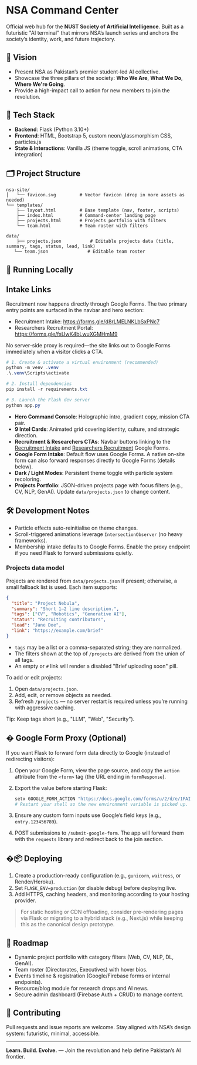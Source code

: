 # NSA Command Center

Official web hub for the **NUST Society of Artificial Intelligence**. Built as a futuristic "AI terminal" that mirrors NSA’s launch series and anchors the society’s identity, work, and future trajectory.

## 🔭 Vision

- Present NSA as Pakistan’s premier student-led AI collective.
- Showcase the three pillars of the society: **Who We Are**, **What We Do**, **Where We're Going**.
- Provide a high-impact call to action for new members to join the revolution.

## 🧠 Tech Stack

- **Backend**: Flask (Python 3.10+)
- **Frontend**: HTML, Bootstrap 5, custom neon/glassmorphism CSS, particles.js
- **State & Interactions**: Vanilla JS (theme toggle, scroll animations, CTA integration)

## 🗂 Project Structure

```text
nsa-site/
│   └── favicon.svg         # Vector favicon (drop in more assets as needed)
└── templates/
    ├── layout.html         # Base template (nav, footer, scripts)
    ├── index.html          # Command-center landing page
    ├── projects.html       # Projects portfolio with filters
    └── team.html           # Team roster with filters

data/
    ├── projects.json           # Editable projects data (title, summary, tags, status, lead, link)
   └── team.json               # Editable team roster
```

## 🚀 Running Locally

## Intake Links

Recruitment now happens directly through Google Forms. The two primary entry points are surfaced in the navbar and hero section:

- Recruitment Intake: <https://forms.gle/d8rLMELNKLbSxPNc7>
- Researchers Recruitment Portal: <https://forms.gle/fsUwK4bLwuXGMHmM9>

No server-side proxy is required—the site links out to Google Forms immediately when a visitor clicks a CTA.

```powershell
# 1. Create & activate a virtual environment (recommended)
python -m venv .venv
.\.venv\Scripts\activate

# 2. Install dependencies
pip install -r requirements.txt

# 3. Launch the Flask dev server
python app.py
```

- **Hero Command Console**: Holographic intro, gradient copy, mission CTA pair.
- **9 Intel Cards**: Animated grid covering identity, culture, and strategic direction.
- **Recruitment & Researchers CTAs**: Navbar buttons linking to the [Recruitment Intake](https://forms.gle/d8rLMELNKLbSxPNc7) and [Researchers Recruitment](https://forms.gle/fsUwK4bLwuXGMHmM9) Google Forms.
- **Google Form Intake**: Default flow uses Google Forms. A native on-site form can also forward responses directly to Google Forms (details below).
- **Dark / Light Modes**: Persistent theme toggle with particle system recoloring.
- **Projects Portfolio**: JSON-driven projects page with focus filters (e.g., CV, NLP, GenAI). Update `data/projects.json` to change content.

## 🛠 Development Notes

- Particle effects auto-reinitialise on theme changes.
- Scroll-triggered animations leverage `IntersectionObserver` (no heavy frameworks).
- Membership intake defaults to Google Forms. Enable the proxy endpoint if you need Flask to forward submissions quietly.

### Projects data model

Projects are rendered from `data/projects.json` if present; otherwise, a small fallback list is used. Each item supports:

```json
{
  "title": "Project Nebula",
  "summary": "Short 1–2 line description.",
  "tags": ["CV", "Robotics", "Generative AI"],
  "status": "Recruiting contributors",
  "lead": "Jane Doe",
  "link": "https://example.com/brief"
}
```

- `tags` may be a list or a comma-separated string; they are normalized.
- The filters shown at the top of `/projects` are derived from the union of all tags.
- An empty or `#` link will render a disabled "Brief uploading soon" pill.

To add or edit projects:

1. Open `data/projects.json`.
2. Add, edit, or remove objects as needed.
3. Refresh `/projects` — no server restart is required unless you’re running with aggressive caching.

Tip: Keep tags short (e.g., "LLM", "Web", "Security").

## � Google Form Proxy (Optional)

If you want Flask to forward form data directly to Google (instead of redirecting visitors):

1. Open your Google Form, view the page source, and copy the `action` attribute from the `<form>` tag (the URL ending in `formResponse`).
2. Export the value before starting Flask:

   ```powershell
   setx GOOGLE_FORM_ACTION "https://docs.google.com/forms/u/2/d/e/1FAIpQLSe-g3B4G6VBhCmB6Z6A_2ZMWH7MRCuq8n206H3DXdcvXHM7Qw/formResponse"
   # Restart your shell so the new environment variable is picked up.
   ```

3. Ensure any custom form inputs use Google’s field keys (e.g., `entry.123456789`).
4. POST submissions to `/submit-google-form`. The app will forward them with the `requests` library and redirect back to the join section.

## �📦 Deploying

1. Create a production-ready configuration (e.g., `gunicorn`, `waitress`, or Render/Heroku).
2. Set `FLASK_ENV=production` (or disable debug) before deploying live.
3. Add HTTPS, caching headers, and monitoring according to your hosting provider.

> For static hosting or CDN offloading, consider pre-rendering pages via Flask or migrating to a hybrid stack (e.g., Next.js) while keeping this as the canonical design prototype.

## 🧭 Roadmap

- Dynamic project portfolio with category filters (Web, CV, NLP, DL, GenAI).
- Team roster (Directorates, Executives) with hover bios.
- Events timeline & registration (Google/Firebase forms or internal endpoints).
- Resource/blog module for research drops and AI news.
- Secure admin dashboard (Firebase Auth + CRUD) to manage content.

## 🤝 Contributing

Pull requests and issue reports are welcome. Stay aligned with NSA’s design system: futuristic, minimal, accessible.

---

**Learn. Build. Evolve.** — Join the revolution and help define Pakistan’s AI frontier.
